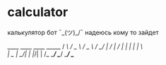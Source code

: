 # calculator
калькулятор бот ¯\_(ツ)_/¯
надеюсь кому то зайдет


<a> ____    ____    ____    _____
   /   _\  /  _ \  /  _ \  /  __/
  |  /    | / \|  | | \|  |  \  
 |  \__  | \_/|  | |_/|  |  /_ 
 \____/  \____/  \____/  \____\
</a>                              
